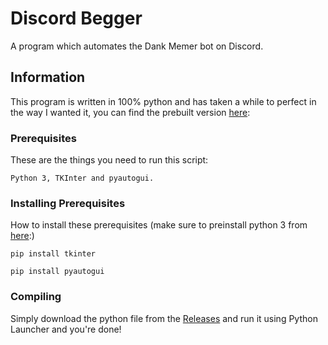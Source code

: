 # Discord Begger

A program which automates the Dank Memer bot on Discord.

## Information

This program is written in 100% python and has taken a while to perfect in the way I wanted it, you can find the prebuilt version [here](https://linkHERE):

### Prerequisites

These are the things you need to run this script:

```
Python 3, TKInter and pyautogui.
```

### Installing Prerequisites

How to install these prerequisites (make sure to preinstall python 3 from [here](https://www.python.org/downloads/):)

```
pip install tkinter
```

```
pip install pyautogui
```
### Compiling

Simply download the python file from the [Releases](https://linkheresoon) and run it using Python Launcher and you're done!
